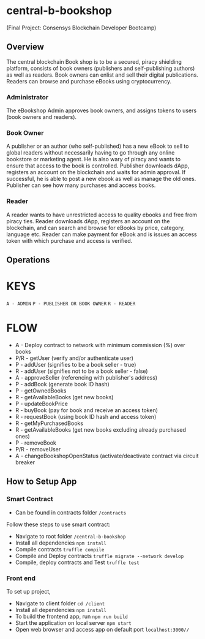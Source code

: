 # central-b-bookshop
(Final Project: Consensys Blockchain Developer Bootcamp)

## Overview
The central blockchain Book shop is to be a secured, piracy shielding platform, consists of book owners (publishers and self-publishing authors) as well as readers.
Book owners can enlist and sell their digital publications.
Readers can browse and purchase eBooks using cryptocurrency.

### Administrator
The eBookshop Admin approves book owners, and assigns tokens to users (book owners and readers).

### Book Owner
A publisher or an author (who self-published) has a new eBook to sell to global readers without necessarily having
to go through any online bookstore or marketing agent. He is also wary of piracy and wants to ensure that access to the book is controlled.
Publisher downloads dApp, registers an account on the blockchain and waits for admin approval.
If successful, he is able to post a new ebook as well as manage the old ones.
Publisher can see how many purchases and access books.

### Reader
A reader wants to have unrestricted access to quality ebooks and free from piracy ties.
Reader downloads dApp, registers an account on the blockchain, and can search and browse for eBooks by price, category, language etc.
Reader can make payment for eBook and is issues an access token with which purchase and access is verified.

## Operations
KEYS
===========
``A - ADMIN``
``P - PUBLISHER OR BOOK OWNER``
``R - READER``

FLOW
===========
* A - Deploy contract to network with minimum commission (%) over books
* P/R - getUser (verify and/or authenticate user)
* P - addUser (signifies to be a book seller - true)
* R - addUser (signifies not to be a book seller - false)
* A - approveSeller (referencing with publisher's address)
* P - addBook (generate book ID hash)
* P - getOwnedBooks
* R - getAvailableBooks (get new books)
* P - updateBookPrice
* R - buyBook (pay for book and receive an access token)
* R - requestBook (using book ID hash and access token)
* R - getMyPurchasedBooks
* R - getAvailableBooks (get new books excluding already purchased ones)
* P - removeBook
* P/R - removeUser
* A - changeBookshopOpenStatus (activate/deactivate contract via circuit breaker


## How to Setup App

### Smart Contract
* Can be found in contracts folder
``/contracts``

Follow these steps to use smart contract:
* Navigate to root folder
``/central-b-bookshop``
* Install all dependencies
``npm install``
* Compile contracts
``truffle compile``
* Compile and Deploy contracts
``truffle migrate --network develop``
* Compile, deploy contracts and Test
``truffle test``


### Front end
To set up project,
* Navigate to client folder
``cd /client``
* Install all dependencies
``npm install``
* To build the frontend app, run
``npm run build``
* Start the application on local server
``npm start``
* Open web browser and access app on default port
``localhost:3000//``